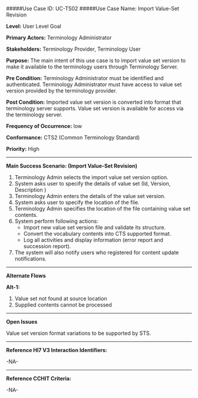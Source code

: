 #####Use Case ID: UC-TS02
#####Use Case Name: Import Value-Set Revision

**Level:**                     User Level Goal

**Primary Actors:**            Terminology Administrator  

**Stakeholders:**              Terminology Provider, Terminology User

**Purpose:**                   The main intent of this use case is to import value set version to make it available to the terminology users through Terminology Server.

**Pre Condition:**             Terminology Administrator must be identified and authenticated. Terminology Administrator must have access to value set version provided by the terminology provider.

**Post Condition:**            Imported value set version is converted into format that terminology server supports. Value set version is available for access via the terminology server.

**Frequency of Occurrence:**   low

**Conformance:**             	 CTS2 (Common Terminology Standard)

**Priority:**                  High
__________________________________________________________
**Main Success Scenario: (Import Value-Set Revision)**

1.	Terminology Admin selects the import value set version option.
2.	System asks user to specify the details of value set (Id, Version, Description )
3.	Terminology Admin enters the details of the value set version.
4.	System asks user to specify the location of the file.
5.	Terminology Admin specifies the location of the file containing value set contents.
6.	System perform following actions:
    * Import new value set version file and validate its structure.
    * Convert the vocabulary contents into CTS supported format.
    * Log all activities and display information (error report and succession report).
7.	The system will also notify users who registered for content update notifications.

__________________________________________________________
**Alternate Flows** 

**Alt-1:**

1.	Value set not found at source location
2.	Supplied contents cannot be processed 

_______________________________________________________________
**Open Issues**

Value set version format variations to be supported by STS.
_______________________________________________________________
**Reference Hl7 V3 Interaction Identifiers:**

-NA-
_______________________________________________________________
**Reference CCHIT Criteria:**

-NA-
